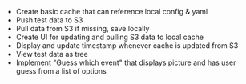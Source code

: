 * Create basic cache that can reference local config & yaml
* Push test data to S3
* Pull data from S3 if missing, save locally
* Create UI for updating and pulling S3 data to local cache
* Display and update timestamp whenever cache is updated from S3
* View test data as tree
* Implement "Guess which event" that displays picture and has user guess from a list of options


